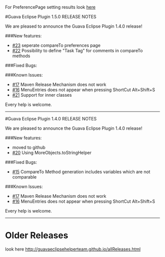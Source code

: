 For PreferencePage setting results look [here](https://GuavaEclipsePlugin.github.io/PreferencePageSettingDetails.html)

#Guava Eclipse Plugin 1.5.0 RELEASE NOTES

We are pleased to announce the Guava Eclipse Plugin 1.4.0 release!

###New features:
- [#23](https://github.com/GuavaEclipseHelperTeam/GuavaEclipseHelper/issues/23) seperate compareTo preferences page
- [#22](https://github.com/GuavaEclipseHelperTeam/GuavaEclipseHelper/issues/22) Possibility to define "Task Tag" for comments in compareTo methods

###Fixed Bugs:

###Known Issues:
- [#17](https://github.com/GuavaEclipseHelperTeam/GuavaEclipseHelper/issues/17) Maven Release Mechanism does not work
- [#16](https://github.com/GuavaEclipseHelperTeam/GuavaEclipseHelper/issues/16) MenuEntries does not appear when pressing ShortCut Alt+Shift+S
- [#21](https://github.com/GuavaEclipseHelperTeam/GuavaEclipseHelper/issues/21) Support for inner classes


Every help is welcome.

---

#Guava Eclipse Plugin 1.4.0 RELEASE NOTES

We are pleased to announce the Guava Eclipse Plugin 1.4.0 release!

###New features:
- moved to github
- [#20](https://github.com/GuavaEclipseHelperTeam/GuavaEclipseHelper/issues/20) Using MoreObjects.toStringHelper

###Fixed Bugs:
- [#15](https://github.com/GuavaEclipseHelperTeam/GuavaEclipseHelper/issues/15) CompareTo Method generation includes variables which are not comparable

###Known Issues:
- [#17](https://github.com/GuavaEclipseHelperTeam/GuavaEclipseHelper/issues/17) Maven Release Mechanism does not work
- [#16](https://github.com/GuavaEclipseHelperTeam/GuavaEclipseHelper/issues/16) MenuEntries does not appear when pressing ShortCut Alt+Shift+S

Every help is welcome.

---

# Older Releases
look here http://guavaeclipsehelperteam.github.io/allReleases.html 